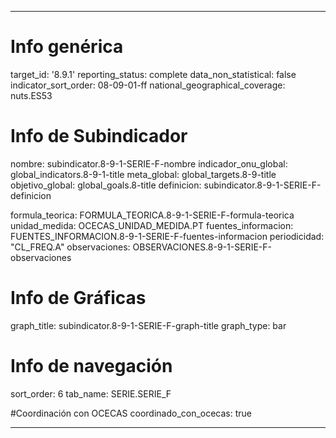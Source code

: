 ---

# Info genérica
target_id: '8.9.1'
reporting_status: complete
data_non_statistical: false
indicator_sort_order: 08-09-01-ff
national_geographical_coverage: nuts.ES53

# Info de Subindicador
nombre: subindicator.8-9-1-SERIE-F-nombre
indicador_onu_global: global_indicators.8-9-1-title
meta_global: global_targets.8-9-title
objetivo_global: global_goals.8-title
definicion: subindicator.8-9-1-SERIE-F-definicion

formula_teorica: FORMULA_TEORICA.8-9-1-SERIE-F-formula-teorica
unidad_medida: OCECAS_UNIDAD_MEDIDA.PT
fuentes_informacion: FUENTES_INFORMACION.8-9-1-SERIE-F-fuentes-informacion
periodicidad: "CL_FREQ.A"
observaciones: OBSERVACIONES.8-9-1-SERIE-F-observaciones

# Info de Gráficas
graph_title: subindicator.8-9-1-SERIE-F-graph-title
graph_type: bar

# Info de navegación
sort_order: 6
tab_name: SERIE.SERIE_F

#Coordinación con OCECAS
coordinado_con_ocecas: true

---